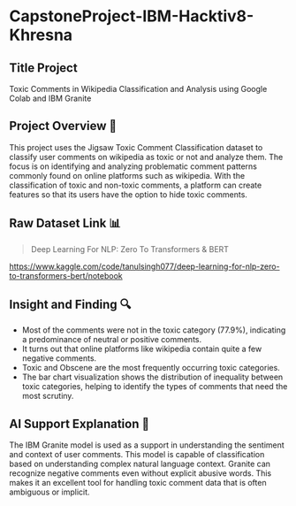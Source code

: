 # CapstoneProject-IBM-Hacktiv8-Khresna

## Title Project
Toxic Comments in Wikipedia Classification and Analysis using Google Colab and IBM Granite


## Project Overview 💬
This project uses the Jigsaw Toxic Comment Classification dataset to classify user comments on wikipedia as toxic or not and analyze them. The focus is on identifying and analyzing problematic comment patterns commonly found on online platforms such as wikipedia. With the classification of toxic and non-toxic comments, a platform can create features so that its users have the option to hide toxic comments.


## Raw Dataset Link 📊
> Deep Learning For NLP: Zero To Transformers & BERT
> 
https://www.kaggle.com/code/tanulsingh077/deep-learning-for-nlp-zero-to-transformers-bert/notebook


## Insight and Finding 🔍
- Most of the comments were not in the toxic category (77.9%), indicating a predominance of neutral or positive comments.
- It turns out that online platforms like wikipedia contain quite a few negative comments.
- Toxic and Obscene are the most frequently occurring toxic categories.
- The bar chart visualization shows the distribution of inequality between toxic categories, helping to identify the types of comments that need the most scrutiny.


## AI Support Explanation 🤖
The IBM Granite model is used as a support in understanding the sentiment and context of user comments. This model is capable of classification based on understanding complex natural language context. Granite can recognize negative comments even without explicit abusive words. This makes it an excellent tool for handling toxic comment data that is often ambiguous or implicit.

